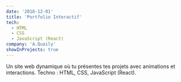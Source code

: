 ```yaml
---
date: '2018-12-01'
title: 'Portfolio Interactif'
tech:
  - HTML
  - CSS
  - JavaScript (React)
company: 'A.Quaily'
showInProjects: true
---
```


Un site web dynamique où tu présentes tes projets avec animations et interactions. Techno : HTML, CSS, JavaScript (React).

